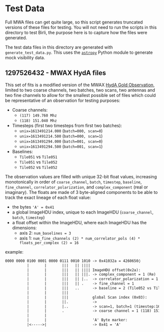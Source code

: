 # Test Data

Full MWA files can get quite large, so this script generates truncated versions of these files for testing. You will not need to run the scripts in this directory to test Birli, the purpose here is to capture how the files were generated.

The test data files in this directory are generated with `generate_test_data.py`. This uses the [`astropy`](https://pypi.org/project/astropy/) Python module to generate mock visibility data.

## 1297526432 - MWAX HydA files

This set of fits is a modified version of the MWAX [HydA Gold Observation](https://wiki.mwatelescope.org/display/MP/HydA+Gold+Observation), limited to two coarse channels, two batches, two scans, two antennas and two fine channels to allow for the smallest possible set of files which could be representative of an observation for testing purposes:

- Coarse channels:
  - `(117) 149.760 Mhz`
  - `(118) 151.040 Mhz`
- Timesteps (first two timesteps from first two batches):
  - `unix=1613491214.000` (`batch=000, scan=0`)
  - `unix=1613491214.500` (`batch=000, scan=1`)
  - `unix=1613491294.000` (`batch=001, scan=0`)
  - `unix=1613491294.500` (`batch=001, scan=1`)
- Baselines:
  - `Tile051` vs `Tile051`
  - `Tile051` vs `Tile052`
  - `Tile052` vs `Tile052`

The observation values are filled with unique 32-bit float values, increasing monotonically in order of `coarse_channel`, `batch`, `timestep`, `baseline`, `fine_channel`, `correlator_polarization`, and `complex_component` (real or imaginary). The floats are made of 3 byte-aligned components to be able to track the exact lineage of each float value:

- the bytes `'A' = 0x41`
- a global ImageHDU index, unique to each ImageHDU (`coarse_channel`, `batch`, `timestep`)
- a float offset within the ImageHDU, where each ImageHDU has the dimensions:
  - axis 2: `num_baselines = 3`
  - axis 1: `num_fine_channels (2) * num_correlator_pols (4) * floats_per_complex (2) = 16`

example:

```txt
0000 0000 0100 0001 0000 0111 0010 1010 -> 0x41032a = 4260650◊
          |       |       |||   || ||||
          |       |       |||   || |||| ImageHDU offset(0x2a):
          |       |       |||   || |||. -> complex_component = 1 (Re)
          |       |       |||   || |..  -> correlator_polarization = 1 (XY)
          |       |       |||   || .    -> fine_channel = 1
          |       |       |||   ..      -> baseline = 2 (Tile052 vs Tile052)
          |       |       |||
          |       |       |||           global Scan index (0x03):
          |       |       ||.           ->
          |       |       |..           -> scan=1, batch=1 (timestep:1613491294.500)
          |       |       .             -> coarse channel = 1 (118) 151.040 Mhz
          |       |
          |       |                     'A' Byte marker:
          |<----->|                     -> 0x41 = 'A'
```
